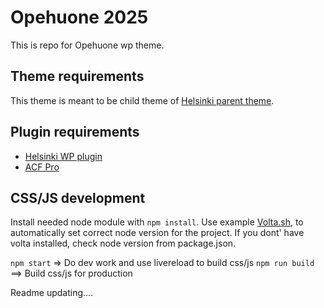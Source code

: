 # Opehuone 2025

This is repo for Opehuone wp theme.

## Theme requirements
This theme is meant to be child theme of [Helsinki parent theme](https://github.com/City-of-Helsinki/wordpress-helfi-helsinkiteema).

## Plugin requirements

- [Helsinki WP plugin](https://github.com/City-of-Helsinki/wordpress-helfi-hds-wp)
- [ACF Pro](https://www.advancedcustomfields.com/pro/)


## CSS/JS development

Install needed node module with `npm install`. Use example [Volta.sh](https://volta.sh/), to automatically set correct node version for the project. If you dont' have volta installed, check node version from package.json.

`npm start` => Do dev work and use livereload to build css/js
`npm run build` ==> Build css/js for production


Readme updating....